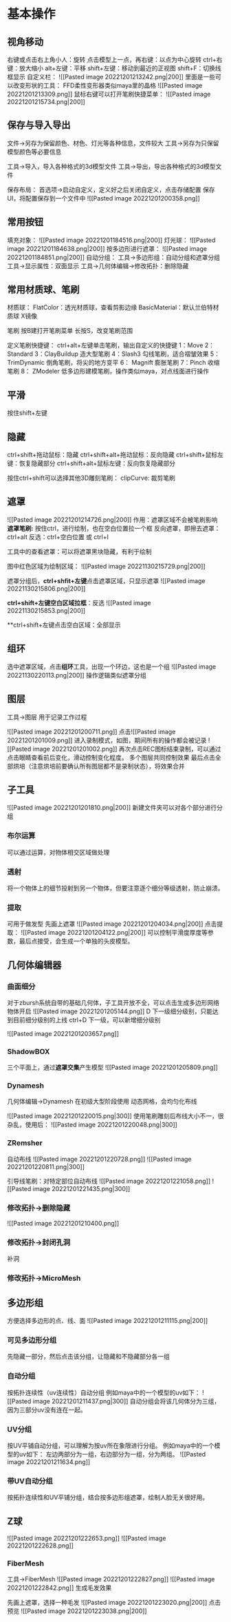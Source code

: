 # 基本操作
## 视角移动
右键或点击右上角小人：旋转
点击模型上一点，再右键：以点为中心旋转
ctrl+右键：放大缩小
alt+左键：平移
shift+左键：移动到最近的正视图
shift+F：切换线框显示
自定义栏：
![[Pasted image 20221201213242.png|200]]
里面是一些可以改变形状的工具：
FFD柔性变形器类似maya里的晶格
![[Pasted image 20221201213309.png]]
鼠标右键可以打开笔刷快捷菜单：
![[Pasted image 20221201215734.png|200]]

## 保存与导入导出
文件->另存为保留颜色、材色、灯光等各种信息，文件较大
工具->另存为只保留模型颜色等必要信息

工具->导入，导入各种格式的3d模型文件
工具->导出，导出各种格式的3d模型文件

保存布局：
首选项->启动自定义，定义好之后关闭自定义，点击存储配置
保存UI，将配置保存到一个文件中
![[Pasted image 20221201200358.png]]
## 常用按钮
填充对象：
![[Pasted image 20221201184516.png|200]]
灯光球：
![[Pasted image 20221201184638.png|200]]
按多边形进行遮罩：
![[Pasted image 20221201184851.png|200]]
自动分组：
工具->多边形组：自动分组和遮罩分组
工具->显示属性：双面显示
工具->几何体编辑->修改拓扑：删除隐藏
## 常用材质球、笔刷
材质球：
FlatColor：透光材质球，查看剪影边缘
BasicMaterial：默认兰伯特材质球
X镜像

笔刷
按B建打开笔刷菜单
长按S，改变笔刷范围

定义笔刷快捷键：
ctrl+alt+左键单击笔刷，输出自定义的快捷键
1：Move
2：Standard
3：ClayBuildup 造大型笔刷
4：Slash3 勾线笔刷，适合褶皱效果
5：TrimDynamic 倒角笔刷，将尖的地方变平
6： Magnift 膨胀笔刷
7：Pinch 收缩笔刷
8： ZModeler 低多边形建模笔刷，操作类似maya，对点线面进行操作
## 平滑
按住shift+左键 
## 隐藏
ctrl+shift+拖动鼠标：隐藏
ctrl+shift+alt+拖动鼠标：反向隐藏
ctrl+shift+鼠标左键：恢复隐藏部分
ctrl+shift+alt+鼠标左键：反向恢复隐藏部分

按住ctrl+shift可以选择其他3D雕刻笔刷：
clipCurve: 裁剪笔刷
## 遮罩
![[Pasted image 20221201214726.png|200]]
作用：遮罩区域不会被笔刷影响
**遮罩笔刷:** 按住ctrl，进行绘制，也在空白位置拉一个框
反向遮罩，即擦去遮罩：ctrl+alt
反选：ctrl+空白位置 或 ctrl+I

工具中的查看遮罩：可以将遮罩黑块隐藏，有利于绘制

图中红色区域为绘制区域：
![[Pasted image 20221130215729.png|200]]

遮罩分组后，**ctrl+shfit+左键**点击遮罩区域，只显示遮罩
![[Pasted image 20221130215806.png|200]]

**ctrl+shift+左键空白区域拉框**：反选
![[Pasted image 20221130215853.png|200]]

**ctrl+shift+左键点击空白区域：全部显示
## 组环
选中遮罩区域，点击**组环**工具，出现一个环边，这也是一个组
![[Pasted image 20221130220113.png|200]]
 操作逻辑类似遮罩分组
## 图层
工具->图层
用于记录工作过程

![[Pasted image 20221201200711.png]]
点击![[Pasted image 20221201201009.png]]
进入录制模式，如图，期间所有的操作都会被记录
![[Pasted image 20221201201002.png]]
再次点击REC图标结束录制，可以通过点击眼睛查看前后变化，滑动控制变化程度。
多个图层共同控制效果
最后点击全部烘培（注意烘培前要确认所有图层都不是录制状态），将效果合并
## 子工具
![[Pasted image 20221201201810.png|200]]
新建文件夹可以对各个部分进行分组

### 布尔运算
可以通过运算，对物体相交区域做处理
### 透射
将一个物体上的细节投射到另一个物体，但要注意逐个细分等级透射，防止崩溃。
### **提取**
可用于做发型
先画上遮罩
![[Pasted image 20221201204034.png|200]]
点击提取：
![[Pasted image 20221201204122.png|200]]
可以控制平滑度厚度等参数，最后点接受，会生成一个单独的头皮模型。
## 几何体编辑器
### 曲面细分
对于zbursh系统自带的基础几何体，子工具开放不全，可以点击生成多边形网络物体开启
![[Pasted image 20221201205144.png]]
D 下一级细分级别，只能达到目前细分级别的上线
ctrl+D 下一级，可以新增细分级别

![[Pasted image 20221201203657.png]]
### ShadowBOX
三个平面上，通过**遮罩交集**产生模型
![[Pasted image 20221201205809.png]]
### Dynamesh
几何体编辑->Dynamesh
在初级大型阶段使用
动态网格，会均匀化布线

![[Pasted image 20221201220015.png|300]]
使用笔刷雕刻后布线大小不一，很杂乱，使用后：
![[Pasted image 20221201220048.png|300]]

### ZRemsher
自动布线
![[Pasted image 20221201220728.png]]
![[Pasted image 20221201220811.png|300]]

引导线笔刷：对特定部位自动布线
![[Pasted image 20221201221058.png]]
![[Pasted image 20221201221435.png|300]]
### 修改拓扑->删除隐藏

![[Pasted image 20221201210400.png]]
###  修改拓扑->封闭孔洞
补洞
### 修改拓扑->MicroMesh

## 多边形组
方便选择多边形的点、线、面
![[Pasted image 20221201211115.png|200]]
### 可见多边形分组
先隐藏一部分，然后点击该分组，让隐藏和不隐藏部分各一组
### 自动分组
按拓扑连续性（uv连续性）自动分组
例如maya中的一个模型的uv如下：
![[Pasted image 20221201211437.png|300]]
自动分组会将该几何体分为三组，因为三部分uv没有连在一起。
### UV分组
按UV平铺自动分组，可以理解为按uv所在象限进行分组。
例如maya中的一个模型的uv如下：
左边两部分为一组，右边部分为一组，分为两组。
![[Pasted image 20221201211634.png]]
### 带UV自动分组
按拓扑连续性和UV平铺分组，结合按多边形组遮罩，绘制人脸无关很好用。

## Z球
![[Pasted image 20221201222653.png]]
![[Pasted image 20221201222628.png]]
### FiberMesh
工具->FiberMesh
![[Pasted image 20221201222827.png]]
![[Pasted image 20221201222842.png]]
生成毛发效果

先画上遮罩，选择一种毛发
![[Pasted image 20221201223020.png|200]]
点击预览
![[Pasted image 20221201223038.png|200]]

